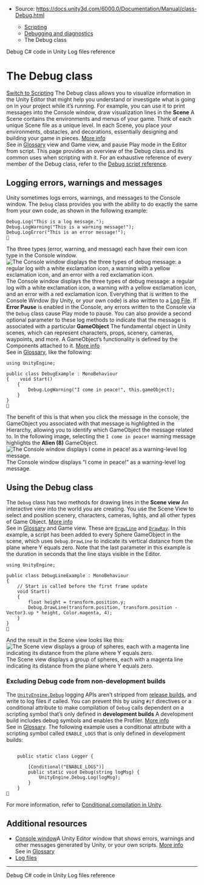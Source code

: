 * Source: https://docs.unity3d.com/6000.0/Documentation/Manual/class-Debug.html

  * [Scripting](https://docs.unity3d.com/6000.0/Documentation/Manual/scripting.html)
  * [Debugging and diagnostics](https://docs.unity3d.com/6000.0/Documentation/Manual/debugging-and-diagnostics.html)
  * The Debug class


[](https://docs.unity3d.com/6000.0/Documentation/Manual/managed-code-debugging.html)
Debug C# code in Unity
[](https://docs.unity3d.com/6000.0/Documentation/Manual/log-files.html)
Log files reference
# The Debug class
[Switch to Scripting](https://docs.unity3d.com/6000.0/Documentation/ScriptReference/Debug.html "Go to Debug page in the Scripting Reference")
The Debug class allows you to visualize information in the Unity Editor that might help you understand or investigate what is going on in your project while it’s running. For example, you can use it to print messages into the Console window, draw visualization lines in the **Scene** A Scene contains the environments and menus of your game. Think of each unique Scene file as a unique level. In each Scene, you place your environments, obstacles, and decorations, essentially designing and building your game in pieces. [More info](https://docs.unity3d.com/6000.0/Documentation/Manual/CreatingScenes.html)  
See in [Glossary](https://docs.unity3d.com/6000.0/Documentation/Manual/Glossary.html#Scene) view and Game view, and pause Play mode in the Editor from script.
This page provides an overview of the Debug class and its common uses when scripting with it. For an exhaustive reference of every member of the Debug class, refer to the [Debug script reference](https://docs.unity3d.com/6000.0/Documentation/ScriptReference/Debug.html).
## Logging errors, warnings and messages
Unity sometimes logs errors, warnings, and messages to the Console window. The `Debug` class provides you with the ability to do exactly the same from your own code, as shown in the following example:
```
Debug.Log("This is a log message.");
Debug.LogWarning("This is a warning message!");
Debug.LogError("This is an error message!");

```

The three types (error, warning, and message) each have their own icon type in the Console window.
![The Console window displays the three types of debug message: a regular log with a white exclamation icon, a warning with a yellow exclamation icon, and an error with a red exclamation icon.](https://docs.unity3d.com/6000.0/Documentation/uploads/Main/ConsoleShowingMessageWarningAndError.png) The Console window displays the three types of debug message: a regular log with a white exclamation icon, a warning with a yellow exclamation icon, and an error with a red exclamation icon.
Everything that is written to the Console Window (by Unity, or your own code) is also written to a [Log File](https://docs.unity3d.com/6000.0/Documentation/Manual/log-files.html).
If **Error Pause** is enabled in the Console, any errors written to the Console via the `Debug` class cause Play mode to pause.
You can also provide a second optional parameter to these log methods to indicate that the message is associated with a particular **GameObject** The fundamental object in Unity scenes, which can represent characters, props, scenery, cameras, waypoints, and more. A GameObject’s functionality is defined by the Components attached to it. [More info](https://docs.unity3d.com/6000.0/Documentation/Manual/class-GameObject.html)  
See in [Glossary](https://docs.unity3d.com/6000.0/Documentation/Manual/Glossary.html#GameObject), like the following:
```
using UnityEngine;

public class DebugExample : MonoBehaviour
{    void Start()
    {
        Debug.LogWarning("I come in peace!", this.gameObject);
    }
}

```

The benefit of this is that when you click the message in the console, the GameObject you associated with that message is highlighted in the Hierarchy, allowing you to identify which GameObject the message related to. In the following image, selecting the `I come in peace!` warning message highlights the **Alien (8)** GameObject.
![The Console window displays I come in peace! as a warning-level log message.](https://docs.unity3d.com/6000.0/Documentation/uploads/Main/ConsoleMessageWithContextGameObject.png) The Console window displays “I come in peace!” as a warning-level log message.
## Using the Debug class
The `Debug` class has two methods for drawing lines in the **Scene view** An interactive view into the world you are creating. You use the Scene View to select and position scenery, characters, cameras, lights, and all other types of Game Object. [More info](https://docs.unity3d.com/6000.0/Documentation/Manual/UsingTheSceneView.html)  
See in [Glossary](https://docs.unity3d.com/6000.0/Documentation/Manual/Glossary.html#SceneView) and Game view. These are [`DrawLine`](https://docs.unity3d.com/6000.0/Documentation/ScriptReference/Debug.DrawLine.html) and [`DrawRay`](https://docs.unity3d.com/6000.0/Documentation/ScriptReference/Debug.DrawRay.html).
In this example, a script has been added to every Sphere GameObject in the scene, which uses `Debug.DrawLine` to indicate its vertical distance from the plane where Y equals zero. Note that the last parameter in this example is the duration in seconds that the line stays visible in the Editor.
```
using UnityEngine;

public class DebugLineExample : MonoBehaviour
{
    // Start is called before the first frame update
    void Start()
    {
        float height = transform.position.y;
        Debug.DrawLine(transform.position, transform.position - Vector3.up * height, Color.magenta, 4);
    }
}

```

And the result in the Scene view looks like this:
![The Scene view displays a group of spheres, each with a magenta line indicating its distance from the plane where Y equals zero.](https://docs.unity3d.com/6000.0/Documentation/uploads/Main/DebugDrawLineExampleInScene.png) The Scene view displays a group of spheres, each with a magenta line indicating its distance from the plane where Y equals zero.
### Excluding Debug code from non-development builds
The [`UnityEngine.Debug`](https://docs.unity3d.com/6000.0/Documentation/ScriptReference/Debug.html) logging APIs aren’t stripped from [release builds](https://docs.unity3d.com/6000.0/Documentation/Manual/build-types.html), and write to log files if called. You can prevent this by using `#if` directives or a conditional attribute to make compilation of `Debug` calls dependent on a scripting symbol that’s only defined in **development builds** A development build includes debug symbols and enables the Profiler. [More info](https://docs.unity.com/devops/en/manual/build-target-configurations#Build_target_advanced_settings_overview)  
See in [Glossary](https://docs.unity3d.com/6000.0/Documentation/Manual/Glossary.html#DevelopmentBuild).
The following example uses a conditional attribute with a scripting symbol called `ENABLE_LOGS` that is only defined in development builds:
```

    public static class Logger {

        [Conditional("ENABLE_LOGS")]
        public static void Debug(string logMsg) {
            UnityEngine.Debug.Log(logMsg);
        }
    }

```

For more information, refer to [Conditional compilation in Unity](https://docs.unity3d.com/6000.0/Documentation/Manual/platform-dependent-compilation.html).
## Additional resources
  * [Console window](https://docs.unity3d.com/6000.0/Documentation/Manual/Console.html)A Unity Editor window that shows errors, warnings and other messages generated by Unity, or your own scripts. [More info](https://docs.unity3d.com/6000.0/Documentation/Manual/Console.html)  
See in [Glossary](https://docs.unity3d.com/6000.0/Documentation/Manual/Glossary.html#Consolewindow)
  * [Log files](https://docs.unity3d.com/6000.0/Documentation/Manual/log-files.html)


* * *
[](https://docs.unity3d.com/6000.0/Documentation/Manual/managed-code-debugging.html)
Debug C# code in Unity
[](https://docs.unity3d.com/6000.0/Documentation/Manual/log-files.html)
Log files reference
